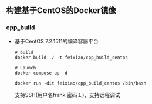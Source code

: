 ## 构建基于CentOS的Docker镜像

### cpp_build
+ 基于CentOS 7.2.1511的编译容器平台
    ```
    # build
    docker build ./ -t feixiao/cpp_build_centos

    # Launch
    docker-compose up -d

    docker run -dit feixiao/cpp_build_centos /bin/bash 
    ```
    支持SSH(用户名frank 密码１)，支持远程调试


